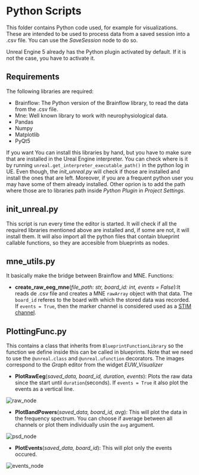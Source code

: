# Python Scripts
This folder contains Python code used, for example for visualizations. These are intended to be used to process data from a saved session into a .csv file. You can use the *SaveSession* node to do so. 

Unreal Engine 5 already has the Python plugin activated by default. If it is not the case, you have to activate it.

## Requirements
The following libraries are required:
 -  Brainflow: The Python version of the Brainflow library, to read the data from the .csv file.
 - Mne: Well known library to work with neurophysiological data.
 - Pandas
 - Numpy
 - Matplotlib
 - PyQt5

If you want You can install this libraries by hand, but you have to make sure that are installed in the Ureal Engine interpreter. You can check where is it by running `unreal.get_interpreter_executable_path()` in the python log in UE. Even though, the *init_unreal.py* will check if those are installed and install the ones that are left. 
Moreover, if you are a frequent python user you may have some of them already installed. Other oprion is to add the path where those are to libraries path inside *Python Plugin* in *Project Settings*.

## init_unreal.py
This script is run every time the editor is started. It will check if all the required libraries mentioned above are installed and, if some are not, it will install them. It will also import all the python files that contain blueprint callable functions, so they are accesible from blueprints as nodes.

##  mne_utils.py
It basically make the bridge between Brainflow and MNE. Functions:
- **create_raw_eeg_mne**(*file_path: str, board_id: int, events = False*):It reads de .csv file and creates a MNE `rawArray` object with that data. The `board_id` referes to the board with which the stored data was recorded. If `events = True`, then the marker channel is considered used as a [STIM channel](https://mne.tools/stable/auto_tutorials/intro/20_events_from_raw.html#what-is-a-stim-channel).

## PlottingFunc.py
This contains a class that inherits from `BlueprintFunctionLibrary` so the function we define inside this can be called in blueprints. Note that we need to use the `@unreal.class` and `@unreal.ufunction` decorators. The images correspond to the *Graph* editor from the widget *EUW_Visualizer*
- **PlotRawEeg**(*saved_data, board_id, duration, events*): Plots the raw data since the start until `duration`(seconds). If `events = True` it also plot the events as a vertical line.

![raw_node](https://user-images.githubusercontent.com/88030501/180707778-71513aa2-9718-4aca-9182-0b3d2355d924.png)

- **PlotBandPowers**(*saved_data, board_id, avg*): This will plot the data in the frequency spectrum. You can choose if average between all channels or plot them individually usin the `avg` argument.

![psd_node](https://user-images.githubusercontent.com/88030501/180707822-6d8d484a-73b3-4ad0-85ec-a99f8948f0cc.png)

- **PlotEvents**(*saved_data, board_id*): This will plot only the events occured.

![events_node](https://user-images.githubusercontent.com/88030501/180707859-e74909bf-5981-413d-af20-ed7d70e367a3.png)
